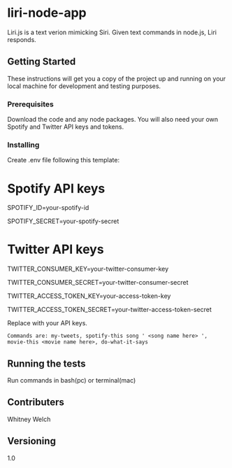 # liri-node-app

Liri.js is a text verion mimicking Siri. Given text commands in node.js, Liri responds.

## Getting Started

These instructions will get you a copy of the project up and running on your local machine for development and testing purposes.

### Prerequisites

Download the code and any node packages. You will also need your own Spotify and Twitter API keys and tokens.


### Installing


Create .env file following this template:

# Spotify API keys

SPOTIFY_ID=your-spotify-id

SPOTIFY_SECRET=your-spotify-secret

# Twitter API keys

TWITTER_CONSUMER_KEY=your-twitter-consumer-key

TWITTER_CONSUMER_SECRET=your-twitter-consumer-secret

TWITTER_ACCESS_TOKEN_KEY=your-access-token-key

TWITTER_ACCESS_TOKEN_SECRET=your-twitter-access-token-secret

Replace with your API keys.

```
Commands are: my-tweets, spotify-this song ' <song name here> ', movie-this <movie name here>, do-what-it-says

```

## Running the tests

Run commands in bash(pc) or terminal(mac)


## Contributers

Whitney Welch

## Versioning

1.0


